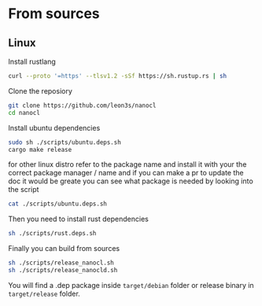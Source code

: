 # From sources

## Linux

Install rustlang

```bash
curl --proto '=https' --tlsv1.2 -sSf https://sh.rustup.rs | sh
```

Clone the reposiory

```bash
git clone https://github.com/leon3s/nanocl
cd nanocl
```

Install ubuntu dependencies

```bash
sudo sh ./scripts/ubuntu.deps.sh
cargo make release
```

for other linux distro refer to the package name and install it with your the
correct package manager / name and if you can make a pr to update the doc it
would be greate you can see what package is needed by looking into the script

```bash
cat ./scripts/ubuntu.deps.sh
```

Then you need to install rust dependencies

```bash
sh ./scripts/rust.deps.sh
```

Finally you can build from sources

```bash
sh ./scripts/release_nanocl.sh
sh ./scripts/release_nanocld.sh
```

You will find a .dep package inside `target/debian` folder or release binary in
`target/release` folder.
